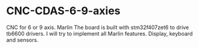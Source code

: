 # CNC-CDAS-6-9-axies
CNC for 6 or 9 axis.
Marlin 
The board is built with stm32f407zet6 to drive tb6600 drivers.
I will try to implement all Marlin features. Display, keyboard and sensors.
